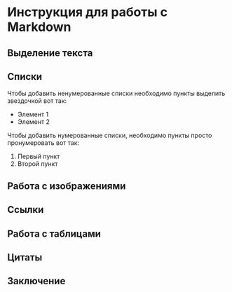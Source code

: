 # Инструкция для работы с Markdown

## Выделение текста

## Списки

Чтобы добавить ненумерованные списки необходимо пункты выделить звездочкой вот так:
* Элемент 1
* Элемент 2

Чтобы добавить нумерованные списки, необходимо пункты просто пронумеровать вот так:
1. Первый пункт
2. Второй пункт

## Работа с изображениями

## Ссылки

## Работа с таблицами

## Цитаты

## Заключение 